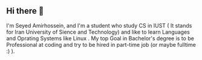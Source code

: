 ## Hi there 👋

I'm Seyed Amirhossein, and I'm a student who study CS in IUST ( It stands for Iran University of Sience and Technology) and like to learn Languages and Oprating Systems like Linux .
My top Goal in Bachelor's degree is to be Professional at coding and try to be hired in part-time job (or maybe fulltime :) ).
